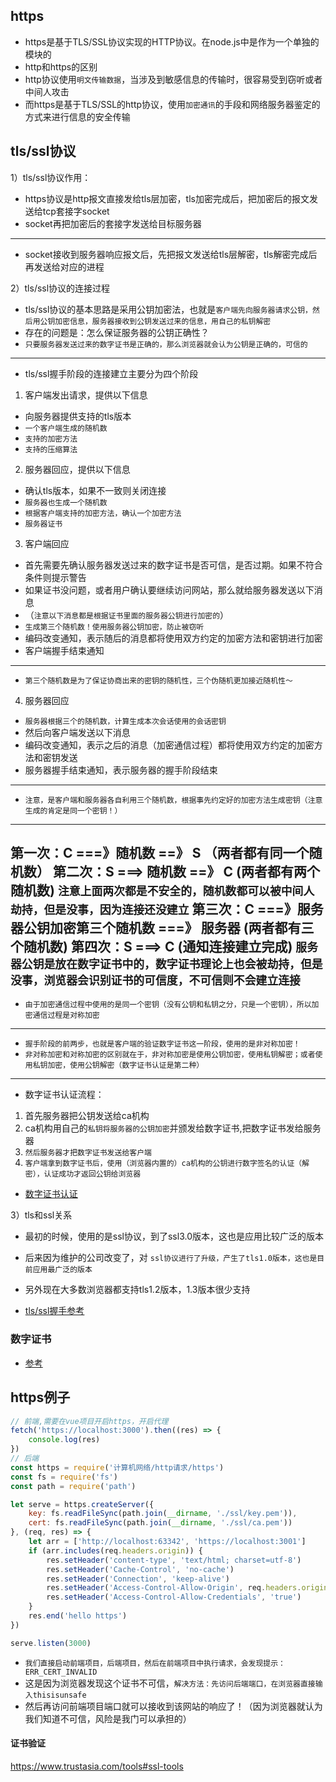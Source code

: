 ## https
* https是基于TLS/SSL协议实现的HTTP协议。在node.js中是作为一个单独的模块的
* http和https的区别
* http协议使用`明文传输数据`，当涉及到敏感信息的传输时，很容易受到窃听或者中间人攻击
* 而https是基于TLS/SSL的http协议，使用`加密通讯`的手段和网络服务器鉴定的方式来进行信息的安全传输

## tls/ssl协议
1）tls/ssl协议作用：
* https协议是http报文直接发给tls层加密，tls加密完成后，把加密后的报文发送给tcp套接字socket
* socket再把加密后的套接字发送给目标服务器
---
* socket接收到服务器响应报文后，先把报文发送给tls层解密，tls解密完成后再发送给对应的进程

2）tls/ssl协议的连接过程
* tls/ssl协议的基本思路是采用公钥加密法，也就是`客户端先向服务器请求公钥，然后用公钥加密信息，服务器接收到公钥发送过来的信息，用自己的私钥解密`
* 存在的问题是：怎么保证服务器的公钥正确性？
* `只要服务器发送过来的数字证书是正确的，那么浏览器就会认为公钥是正确的，可信的`
---
* tls/ssl握手阶段的连接建立主要分为四个阶段
1. 客户端发出请求，提供以下信息
* 向服务器提供支持的tls版本
* `一个客户端生成的随机数`
* `支持的加密方法`
* `支持的压缩算法`
2. 服务器回应，提供以下信息
* 确认tls版本，如果不一致则关闭连接
* `服务器也生成一个随机数`
* `根据客户端支持的加密方法，确认一个加密方法`
* `服务器证书`
3. 客户端回应
* 首先需要先确认服务器发送过来的数字证书是否可信，是否过期。如果不符合条件则提示警告
* 如果证书没问题，或者用户确认要继续访问网站，那么就给服务器发送以下消息
* （`注意以下消息都是根据证书里面的服务器公钥进行加密的`）
* `生成第三个随机数！使用服务器公钥加密，防止被窃听`
* 编码改变通知，表示随后的消息都将使用双方约定的加密方法和密钥进行加密
* 客户端握手结束通知
---
* `第三个随机数是为了保证协商出来的密钥的随机性，三个伪随机更加接近随机性～`
4. 服务器回应
* `服务器根据三个的随机数，计算生成本次会话使用的会话密钥`
* 然后向客户端发送以下消息
* 编码改变通知，表示之后的消息（加密通信过程）都将使用双方约定的加密方法和密钥发送
* 服务器握手结束通知，表示服务器的握手阶段结束
---
* `注意，是客户端和服务器各自利用三个随机数，根据事先约定好的加密方法生成密钥（注意生成的肯定是同一个密钥！）`
---
第一次：C ===》随机数  ==》 S  （两者都有同一个随机数）
第二次：S ===> 随机数  ==》 C  (两者都有两个随机数)
`注意上面两次都是不安全的，随机数都可以被中间人劫持，但是没事，因为连接还没建立`
第三次：C ===》服务器公钥加密第三个随机数  ===》 服务器 (两者都有三个随机数)
第四次：S ===> C  (通知连接建立完成)
`服务器公钥是放在数字证书中的，数字证书理论上也会被劫持，但是没事，浏览器会识别证书的可信度，不可信则不会建立连接`
---
* `由于加密通信过程中使用的是同一个密钥（没有公钥和私钥之分，只是一个密钥），所以加密通信过程是对称加密`
---
* `握手阶段的前两步，也就是客户端的验证数字证书这一阶段，使用的是非对称加密！`
* `非对称加密和对称加密的区别就在于，非对称加密是使用公钥加密，使用私钥解密；或者使用私钥加密，使用公钥解密（数字证书认证是第二种）`
---
* 数字证书认证流程：
1. 首先服务器把公钥发送给ca机构
2. ca机构用自己的`私钥将服务器的公钥加密`并颁发给数字证书,把数字证书发给服务器
3. `然后服务器才把数字证书发送给客户端`
4. `客户端拿到数字证书后，使用（浏览器内置的）ca机构的公钥进行数字签名的认证（解密），认证成功才返回公钥给浏览器`
* [数字证书认证]("https://www.cnblogs.com/fengf233/p/11775415.html")

3）tls和ssl关系
* 最初的时候，使用的是ssl协议，到了ssl3.0版本，这也是应用比较广泛的版本
* 后来因为维护的公司改变了，对 `ssl协议进行了升级，产生了tls1.0版本，这也是目前应用最广泛的版本`
* 另外现在大多数浏览器都支持tls1.2版本，1.3版本很少支持

* [tls/ssl握手参考]('https://www.ruanyifeng.com/blog/2014/02/ssl_tls.html)

### 数字证书
* [参考]("https://www.ruanyifeng.com/blog/2011/08/what_is_a_digital_signature.html")

## https例子

```javascript
// 前端,需要在vue项目开启https，开启代理
fetch('https://localhost:3000').then((res) => {
    console.log(res)
})
// 后端
const https = require('计算机网络/http请求/https')
const fs = require('fs')
const path = require('path')

let serve = https.createServer({
    key: fs.readFileSync(path.join(__dirname, './ssl/key.pem')),
    cert: fs.readFileSync(path.join(__dirname, './ssl/ca.pem'))
}, (req, res) => {
    let arr = ['http://localhost:63342', 'https://localhost:3001']
    if (arr.includes(req.headers.origin)) {
        res.setHeader('content-type', 'text/html; charset=utf-8')
        res.setHeader('Cache-Control', 'no-cache')
        res.setHeader('Connection', 'keep-alive')
        res.setHeader('Access-Control-Allow-Origin', req.headers.origin) // req.headers.origin
        res.setHeader('Access-Control-Allow-Credentials', 'true')
    }
    res.end('hello https')
})

serve.listen(3000)
```
* `我们直接启动前端项目，后端项目，然后在前端项目中执行请求，会发现提示：ERR_CERT_INVALID`
* 这是因为浏览器发现这个证书不可信，`解决方法：先访问后端端口，在浏览器直接输入thisisunsafe`
* 然后再访问前端项目端口就可以接收到该网站的响应了！（因为浏览器就认为我们知道不可信，风险是我门可以承担的）

#### 证书验证
https://www.trustasia.com/tools#ssl-tools
